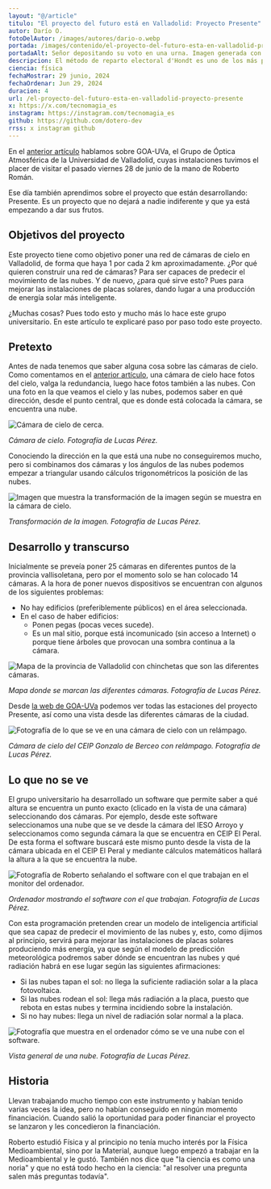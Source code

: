 ```yaml
---
layout: "@/article"
titulo: "El proyecto del futuro está en Valladolid: Proyecto Presente"
autor: Darío O.
fotoDelAutor: /images/autores/dario-o.webp
portada: /images/contenido/el-proyecto-del-futuro-esta-en-valladolid-proyecto-presente/portada.webp
portadaAlt: Señor depositando su voto en una urna. Imagen generada con inteligencia artificial.
descripcion: El método de reparto electoral d'Hondt es uno de los más populares, de hecho es el que se usa en España. Entra para descubrir en qué consiste.
ciencia: física
fechaMostrar: 29 junio, 2024
fechaOrdenar: Jun 29, 2024
duracion: 4
url: /el-proyecto-del-futuro-esta-en-valladolid-proyecto-presente
x: https://x.com/tecnomagia_es
instagram: https://instagram.com/tecnomagia_es
github: https://github.com/dotero-dev
rrss: x instagram github
---
```


En el [anterior artículo](/el-grupo-optica-atmosferica-de-la-uva) hablamos sobre GOA-UVa, el Grupo de Óptica Atmosférica de la Universidad de Valladolid, cuyas instalaciones tuvimos el placer de visitar el pasado viernes 28 de junio de la mano de Roberto Román.

Ese día también aprendimos sobre el proyecto que están desarrollando: Presente. Es un proyecto que no dejará a nadie indiferente y que ya está empezando a dar sus frutos.

## Objetivos del proyecto

Este proyecto tiene como objetivo poner una red de cámaras de cielo en Valladolid, de forma que haya 1 por cada 2 km aproximadamente. ¿Por qué quieren construir una red de cámaras? Para ser capaces de predecir el movimiento de las nubes. Y de nuevo, ¿para qué sirve esto? Pues para mejorar las instalaciones de placas solares, dando lugar a una producción de energía solar más inteligente.

¿Muchas cosas? Pues todo esto y mucho más lo hace este grupo universitario. En este artículo te explicaré paso por paso todo este proyecto.

## Pretexto

Antes de nada tenemos que saber alguna cosa sobre las cámaras de cielo. Como comentamos en el [anterior artículo](/el-grupo-optica-atmosferica-de-la-uva), una cámara de cielo hace fotos del cielo, valga la redundancia, luego hace fotos también a las nubes. Con una foto en la que veamos el cielo y las nubes, podemos saber en qué dirección, desde el punto central, que es donde está colocada la cámara, se encuentra una nube.

![Cámara de cielo de cerca.](/images/contenido/el-proyecto-del-futuro-esta-en-valladolid-proyecto-presente/camara-de-cielo.webp)

*Cámara de cielo. Fotografía de Lucas Pérez.*

Conociendo la dirección en la que está una nube no conseguiremos mucho, pero si combinamos dos cámaras y los ángulos de las nubes podemos empezar a triangular usando cálculos trigonométricos la posición de las nubes.

![Imagen que muestra la transformación de la imagen según se muestra en la cámara de cielo.](/images/contenido/el-proyecto-del-futuro-esta-en-valladolid-proyecto-presente/camara-de-cielo.webp)

*Transformación de la imagen. Fotografía de Lucas Pérez.*

## Desarrollo y transcurso

Inicialmente se preveía poner 25 cámaras en diferentes puntos de la provincia vallisoletana, pero por el momento solo se han colocado 14 cámaras. A la hora de poner nuevos dispositivos se encuentran con algunos de los siguientes problemas:

- No hay edificios (preferiblemente públicos) en el área seleccionada.
- En el caso de haber edificios:
  - Ponen pegas (pocas veces sucede).
  - Es un mal sitio, porque está incomunicado (sin acceso a Internet) o porque tiene árboles que provocan una sombra continua a la cámara.

![Mapa de la provincia de Valladolid con chinchetas que son las diferentes cámaras.](/images/contenido/el-proyecto-del-futuro-esta-en-valladolid-proyecto-presente/mapa.webp)

*Mapa donde se marcan las diferentes cámaras. Fotografía de Lucas Pérez.*

Desde [la web de GOA-UVa](https://goa.uva.es/proyecto-presente/) podemos ver todas las estaciones del proyecto Presente, así como una vista desde las diferentes cámaras de la ciudad.

![Fotografía de lo que se ve en una cámara de cielo con un relámpago.](/images/contenido/el-proyecto-del-futuro-esta-en-valladolid-proyecto-presente/relampago.webp)

*Cámara de cielo del CEIP Gonzalo de Berceo con relámpago. Fotografía de Lucas Pérez.*

## Lo que no se ve

El grupo universitario ha desarrollado un software que permite saber a qué altura se encuentra un punto exacto (clicado en la vista de una cámara) seleccionando dos cámaras. Por ejemplo, desde este software seleccionamos una nube que se ve desde la cámara del IESO Arroyo y seleccionamos como segunda cámara la que se encuentra en CEIP El Peral. De esta forma el software buscará este mismo punto desde la vista de la cámara ubicada en el CEIP El Peral y mediante cálculos matemáticos hallará la altura a la que se encuentra la nube.

![Fotografía de Roberto señalando el software con el que trabajan en el monitor del ordenador.](/images/contenido/el-proyecto-del-futuro-esta-en-valladolid-proyecto-presente/software.webp)

*Ordenador mostrando el software con el que trabajan. Fotografía de Lucas Pérez.*

Con esta programación pretenden crear un modelo de inteligencia artificial que sea capaz de predecir el movimiento de las nubes y, esto, como dijimos al principio, servirá para mejorar las instalaciones de placas solares produciendo más energía, ya que según el modelo de predicción meteorológica podremos saber dónde se encuentran las nubes y qué radiación habrá en ese lugar según las siguientes afirmaciones:

- Si las nubes tapan el sol: no llega la suficiente radiación solar a la placa fotovoltaica.
- Si las nubes rodean el sol: llega más radiación a la placa, puesto que rebota en estas nubes y termina incidiendo sobre la instalación.
- Si no hay nubes: llega un nivel de radiación solar normal a la placa.

![Fotografía que muestra en el ordenador cómo se ve una nube con el software.](/images/contenido/el-proyecto-del-futuro-esta-en-valladolid-proyecto-presente/vista-general-de-una-nube.webp)

*Vista general de una nube. Fotografía de Lucas Pérez.*

## Historia

Llevan trabajando mucho tiempo con este instrumento y habían tenido varias veces la idea, pero no habían conseguido en ningún momento financiación. Cuando salió la oportunidad para poder financiar el proyecto se lanzaron y les concedieron la financiación.

Roberto estudió Física y al principio no tenía mucho interés por la Física Medioambiental, sino por la Material, aunque luego empezó a trabajar en la Medioambiental y le gustó. También nos dice que "la ciencia es como una noria" y que no está todo hecho en la ciencia: "al resolver una pregunta salen más preguntas todavía".